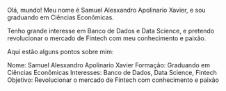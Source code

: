 Olá, mundo!
Meu nome é Samuel Alesxandro Apolinario Xavier, e sou graduando em Ciências Econômicas.

Tenho grande interesse em Banco de Dados e Data Science, e pretendo revolucionar o mercado de Fintech com meu conhecimento e paixão.

Aqui estão alguns pontos sobre mim:

Nome: Samuel Alesxandro Apolinario Xavier
Formação: Graduando em Ciências Econômicas
Interesses: Banco de Dados, Data Science, Fintech
Objetivo: Revolucionar o mercado de Fintech com conhecimento e paixão
